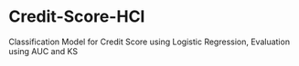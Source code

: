 # Credit-Score-HCI
Classification Model for Credit Score using Logistic Regression, Evaluation using AUC and KS 
  
 
   
 
  
   
   
 
  
   
  
